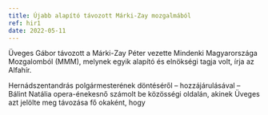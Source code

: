 ```yaml
---
title: Újabb alapító távozott Márki-Zay mozgalmából
ref: hir1
date: 2022-05-11
---
```

Üveges Gábor távozott a Márki-Zay Péter vezette Mindenki Magyarországa Mozgalomból (MMM), melynek egyik alapító és elnökségi tagja volt, írja az Alfahír.

Hernádszentandrás polgármesterének döntéséről – hozzájárulásával – Bálint Natália opera-énekesnő számolt be közösségi oldalán, akinek Üveges azt jelölte meg távozása fő okaként, hogy